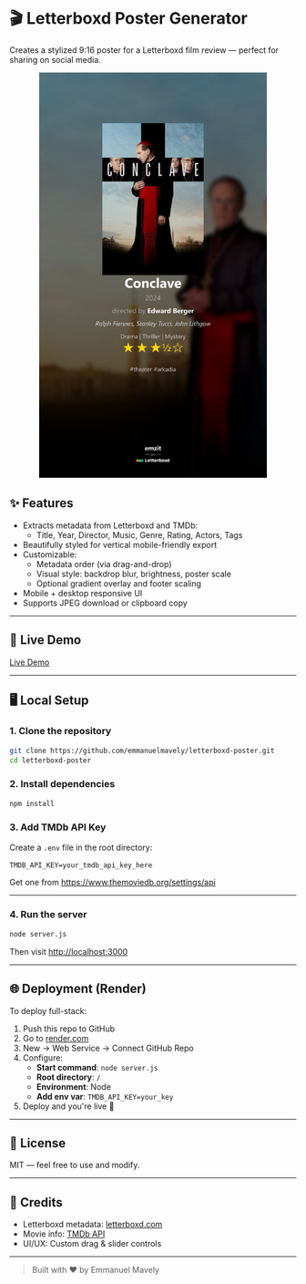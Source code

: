
# 🎬 Letterboxd Poster Generator

Creates a stylized 9:16 poster for a Letterboxd film review — perfect for sharing on social media.

<p align="center">
  <img src="public/assets/demo.png" alt="Screenshot" width="400"/>
</p>


## ✨ Features

- Extracts metadata from Letterboxd and TMDb:
  - Title, Year, Director, Music, Genre, Rating, Actors, Tags
- Beautifully styled for vertical mobile-friendly export
- Customizable:
  - Metadata order (via drag-and-drop)
  - Visual style: backdrop blur, brightness, poster scale
  - Optional gradient overlay and footer scaling
- Mobile + desktop responsive UI
- Supports JPEG download or clipboard copy

---

## 🚀 Live Demo

[Live Demo](https://letterboxd-poster.onrender.com)

---

## 🖥️ Local Setup

### 1. Clone the repository

```bash
git clone https://github.com/emmanuelmavely/letterboxd-poster.git
cd letterboxd-poster
```

### 2. Install dependencies

```bash
npm install
```

### 3. Add TMDb API Key

Create a `.env` file in the root directory:

```env
TMDB_API_KEY=your_tmdb_api_key_here
```

Get one from https://www.themoviedb.org/settings/api

---

### 4. Run the server

```bash
node server.js
```

Then visit [http://localhost:3000](http://localhost:3000)

---

## 🌐 Deployment (Render)

To deploy full-stack:

1. Push this repo to GitHub
2. Go to [render.com](https://render.com)
3. New → Web Service → Connect GitHub Repo
4. Configure:
   - **Start command**: `node server.js`
   - **Root directory**: `/`
   - **Environment**: Node
   - **Add env var**: `TMDB_API_KEY=your_key`
5. Deploy and you're live 🎉

---

## 📝 License

MIT — feel free to use and modify.

---

## 🙌 Credits

- Letterboxd metadata: [letterboxd.com](https://letterboxd.com)
- Movie info: [TMDb API](https://developers.themoviedb.org/)
- UI/UX: Custom drag & slider controls

---

> Built with ❤️ by Emmanuel Mavely
